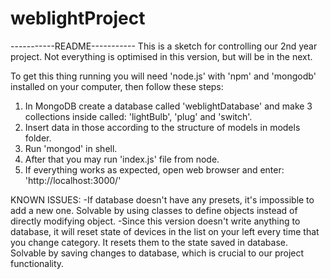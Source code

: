 # weblightProject
-----------README-----------
This is a sketch for controlling our 2nd year project. Not everything is optimised in this version, but will be in the next.

To get this thing running you will need 'node.js' with 'npm' and 'mongodb' installed on your computer, then follow these steps:
1. In MongoDB create a database called 'weblightDatabase' and make 3 collections inside called: 'lightBulb', 'plug' and 'switch'.
2. Insert data in those according to the structure of models in models folder.
3. Run 'mongod' in shell.
4. After that you may run 'index.js' file from node.
5. If everything works as expected, open web browser and enter: 'http://localhost:3000/'

KNOWN ISSUES:
-If database doesn't have any presets, it's impossible to add a new one. Solvable by using classes to define objects instead of directly modifying object.
-Since this version doesn't write anything to database, it will reset state of devices in the list on your left every time that you change category. It resets them to the state saved in database. Solvable by saving changes to database, which is crucial to our project functionality.
